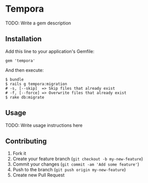 # Tempora

TODO: Write a gem description

## Installation

Add this line to your application's Gemfile:

    gem 'tempora'

And then execute:

    $ bundle
    $ rails g tempora:migration
    # -s, [--skip]  => Skip files that already exist
    # -f, [--force] => Overwrite files that already exist
    $ rake db:migrate

## Usage

TODO: Write usage instructions here

## Contributing

1. Fork it
2. Create your feature branch (`git checkout -b my-new-feature`)
3. Commit your changes (`git commit -am 'Add some feature'`)
4. Push to the branch (`git push origin my-new-feature`)
5. Create new Pull Request
